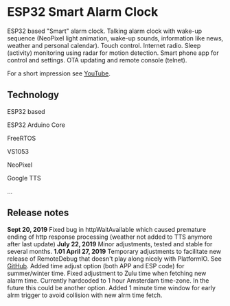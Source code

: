 # ESP32 Smart Alarm Clock

ESP32 based "Smart" alarm clock. Talking alarm clock with wake-up sequence (NeoPixel light animation, wake-up sounds, information like news, weather and personal calendar). Touch control. Internet radio. Sleep (activity) monitoring using radar for motion detection. Smart phone app for control and settings. OTA updating and remote console (telnet).

For a short impression see [YouTube](https://www.youtube.com/watch?v=J7KHj_QfIIQ).

## Technology

ESP32 based

ESP32 Arduino Core

FreeRTOS

VS1053

NeoPixel

Google TTS

...

## Release notes

**Sept 20, 2019**
Fixed bug in httpWaitAvailable which caused premature ending of http response processing (weather not added to TTS anymore after last update)
**July 22, 2019**
Minor adjustments, tested and stable for several months. 
**1.01 April 27, 2019**
Temporary adjustments to facilitate new release of RemoteDebug that doesn't play along nicely with PlatformIO. See [GitHub](https://github.com/JoaoLopesF/RemoteDebug/issues/48).
Added time adjust option (both APP and ESP code) for summer/winter time.
Fixed adjustment to Zulu time when fetching new alarm time. Currently hardcoded to 1 hour Amsterdam time-zone. In the future this could be another option.
Added 1 minute time window for early alrm trigger to avoid collision with new alrm time fetch.

